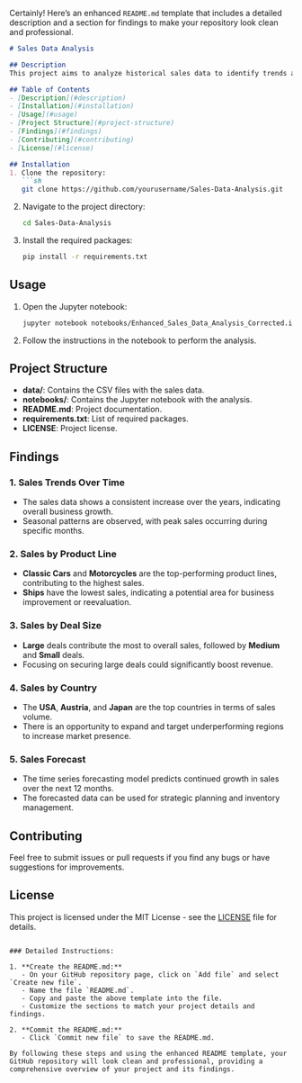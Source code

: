 Certainly! Here’s an enhanced `README.md` template that includes a detailed description and a section for findings to make your repository look clean and professional.

```markdown
# Sales Data Analysis

## Description
This project aims to analyze historical sales data to identify trends and patterns, forecast future sales, and provide insights for business decision-making. The analysis includes data cleaning, exploratory data analysis (EDA), and time series forecasting.

## Table of Contents
- [Description](#description)
- [Installation](#installation)
- [Usage](#usage)
- [Project Structure](#project-structure)
- [Findings](#findings)
- [Contributing](#contributing)
- [License](#license)

## Installation
1. Clone the repository:
   ```sh
   git clone https://github.com/yourusername/Sales-Data-Analysis.git
   ```
2. Navigate to the project directory:
   ```sh
   cd Sales-Data-Analysis
   ```
3. Install the required packages:
   ```sh
   pip install -r requirements.txt
   ```

## Usage
1. Open the Jupyter notebook:
   ```sh
   jupyter notebook notebooks/Enhanced_Sales_Data_Analysis_Corrected.ipynb
   ```
2. Follow the instructions in the notebook to perform the analysis.

## Project Structure
- **data/**: Contains the CSV files with the sales data.
- **notebooks/**: Contains the Jupyter notebook with the analysis.
- **README.md**: Project documentation.
- **requirements.txt**: List of required packages.
- **LICENSE**: Project license.

## Findings
### 1. Sales Trends Over Time
- The sales data shows a consistent increase over the years, indicating overall business growth.
- Seasonal patterns are observed, with peak sales occurring during specific months.

### 2. Sales by Product Line
- **Classic Cars** and **Motorcycles** are the top-performing product lines, contributing to the highest sales.
- **Ships** have the lowest sales, indicating a potential area for business improvement or reevaluation.

### 3. Sales by Deal Size
- **Large** deals contribute the most to overall sales, followed by **Medium** and **Small** deals.
- Focusing on securing large deals could significantly boost revenue.

### 4. Sales by Country
- The **USA**, **Austria**, and **Japan** are the top countries in terms of sales volume.
- There is an opportunity to expand and target underperforming regions to increase market presence.

### 5. Sales Forecast
- The time series forecasting model predicts continued growth in sales over the next 12 months.
- The forecasted data can be used for strategic planning and inventory management.

## Contributing
Feel free to submit issues or pull requests if you find any bugs or have suggestions for improvements.

## License
This project is licensed under the MIT License - see the [LICENSE](LICENSE) file for details.
```

### Detailed Instructions:

1. **Create the README.md:**
   - On your GitHub repository page, click on `Add file` and select `Create new file`.
   - Name the file `README.md`.
   - Copy and paste the above template into the file.
   - Customize the sections to match your project details and findings.

2. **Commit the README.md:**
   - Click `Commit new file` to save the README.md.

By following these steps and using the enhanced README template, your GitHub repository will look clean and professional, providing a comprehensive overview of your project and its findings.
